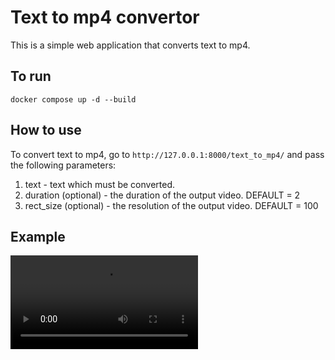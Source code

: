 # Text to mp4 convertor

This is a simple web application that converts text to mp4.

## To run

```shell
docker compose up -d --build
```

## How to use

To convert text to mp4, go to `http://127.0.0.1:8000/text_to_mp4/` and pass
the following parameters:

1. text - text which must be converted.
2. duration (optional) - the duration of the output video. DEFAULT = 2
3. rect_size (optional) - the resolution of the output video. DEFAULT = 100

## Example

![Bot editor](https://github.com/Daniel-March-Portfolio/.github/blob/main/images/TextToMP4/mp4_example.mp4)
